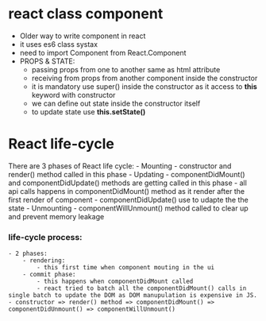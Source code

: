 # react class component

- Older way to write component in react
- it uses es6 class systax
- need to import Component from React.Component
- PROPS & STATE:
  - passing props from one to another same as html attribute
  - receiving from props from another component inside the constructor
  - it is mandatory use super() inside the constructor as it access to **this** keyword with constructor
  - we can define out state inside the constructor itself
  - to update state use **this.setState()**

# React life-cycle

There are 3 phases of React life cycle: - Mounting - constructor and render() method called in this phase - Updating - componentDidMount() and componentDidUpdate() methods are getting called in this phase - all api calls happens in componentDidMount() method as it render after the first render of component - componentDidUpdate() use to udapte the the state - Unmounting - componentWillUnmount() method called to clear up and prevent memory leakage

### life-cycle process:

    - 2 phases:
        - rendering:
            - this first time when component mouting in the ui
        - commit phase:
            - this happens when componentDidMount called
            - react tried to batch all the componentDidMount() calls in single batch to update the DOM as DOM manupulation is expensive in JS.
    - constructor => render() method => componentDidMount() => componentDidUnmount() => componentWillUnmount()
